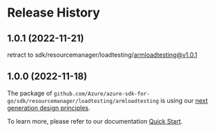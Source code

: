 # Release History

## 1.0.1 (2022-11-21)

retract to sdk/resourcemanager/loadtesting/armloadtesting@v1.0.1

## 1.0.0 (2022-11-18)

The package of `github.com/Azure/azure-sdk-for-go/sdk/resourcemanager/loadtesting/armloadtesting` is using our [next generation design principles](https://azure.github.io/azure-sdk/general_introduction.html).

To learn more, please refer to our documentation [Quick Start](https://aka.ms/azsdk/go/mgmt).